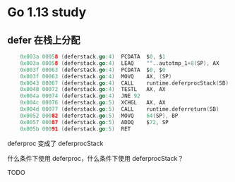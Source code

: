 # Go 1.13 study

## defer 在栈上分配

```go
	0x003a 00058 (deferstack.go:4)	PCDATA	$0, $1
	0x003a 00058 (deferstack.go:4)	LEAQ	""..autotmp_1+8(SP), AX
	0x003f 00063 (deferstack.go:4)	PCDATA	$0, $0
	0x003f 00063 (deferstack.go:4)	MOVQ	AX, (SP)
	0x0043 00067 (deferstack.go:4)	CALL	runtime.deferprocStack(SB)
	0x0048 00072 (deferstack.go:4)	TESTL	AX, AX
	0x004a 00074 (deferstack.go:4)	JNE	92
	0x004c 00076 (deferstack.go:5)	XCHGL	AX, AX
	0x004d 00077 (deferstack.go:5)	CALL	runtime.deferreturn(SB)
	0x0052 00082 (deferstack.go:5)	MOVQ	64(SP), BP
	0x0057 00087 (deferstack.go:5)	ADDQ	$72, SP
	0x005b 00091 (deferstack.go:5)	RET
```

deferproc 变成了 deferprocStack

什么条件下使用 deferproc，什么条件下使用 deferprocStack？

TODO

